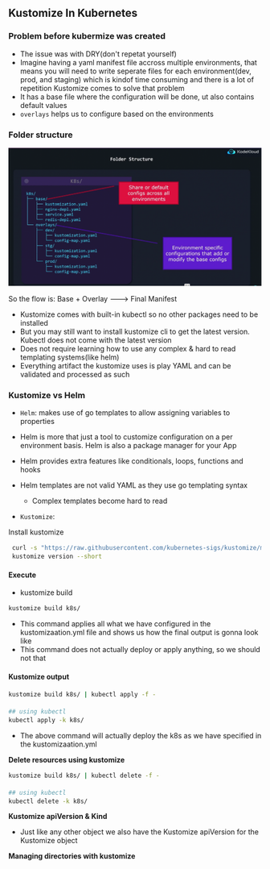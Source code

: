 ## Kustomize In Kubernetes
### Problem before kubermize was created
- The issue was with DRY(don't repetat yourself)
- Imagine having a yaml manifest file accross multiple environments, that means you will need to write seperate files for each environment(dev, prod, and staging) which is kindof time consuming and there is a lot of repetition Kustomize comes to solve that problem
- It has a base file where the configuration will be done, ut also contains default values
- `overlays` helps us to configure based on the environments

### Folder structure
![Kustomize Folder Structure](./docs/kustomize-folder-structure.png)

So the flow is:
Base + Overlay ---> Final Manifest

- Kustomize comes with built-in kubectl so no other packages need to be installed
- But you may still want to install kustomize cli to get the latest version. Kubectl does not come with the latest version
- Does not require learning how to use any complex & hard to read templating systems(like helm)
- Everything artifact the kustomize uses is play YAML and can be validated and processed as such

### Kustomize vs Helm
- `Helm`: makes use of go templates to allow assigning variables to properties
- Helm is more that just a tool to customize  configuration on a per environment basis. Helm is also a package manager for your App
- Helm provides extra features like conditionals, loops, functions and hooks 
- Helm templates are not valid YAML as they use go templating syntax
  - Complex templates become hard to read

- `Kustomize`:


Install kustomize
```bash
 curl -s "https://raw.githubusercontent.com/kubernetes-sigs/kustomize/master/hack/install_kustomize.sh" | bash
 kustomize version --short
```

#### Execute
- kustomize build
```bash
kustomize build k8s/
```
- This command applies all what we have configured in the kustomizaation.yml file and shows us how the final output is gonna look like
- This command does not actually deploy or apply anything, so we should not that

#### Kustomize output
```bash
kustomize build k8s/ | kubectl apply -f -

## using kubectl 
kubectl apply -k k8s/
```
- The above command will actually deploy the k8s as we have specified in the kustomizaation.yml

**Delete resources using kustomize**
```bash
kustomize build k8s/ | kubectl delete -f -

## using kubectl
kubectl delete -k k8s/
```

**Kustomize apiVersion & Kind**
- Just like any other object we also have the Kustomize apiVersion for the Kustomize object

**Managing directories with kustomize**
